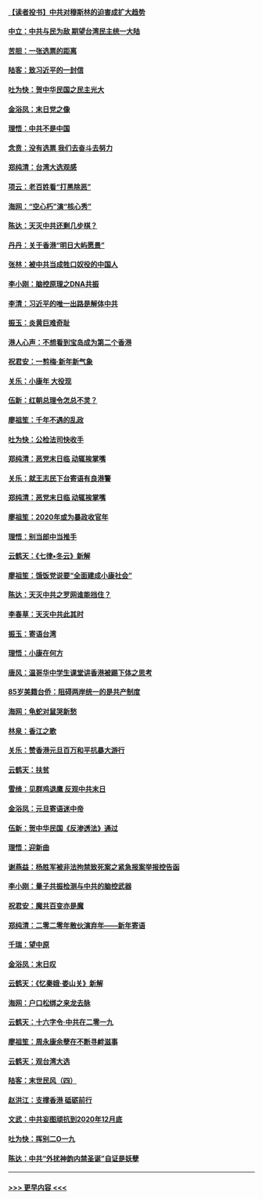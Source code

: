 #### [【读者投书】中共对穆斯林的迫害成扩大趋势](../pages/nsc993/n11791371.md?t=01141002) 
#### [中立：中共与民为敌 期望台湾民主统一大陆](../pages/nsc993/n11790392.md?t=01141002) 
#### [苦胆：一张选票的距离](../pages/nsc993/n11788914.md?t=01141002) 
#### [陆客：致习近平的一封信](../pages/nsc993/n11788867.md?t=01141002) 
#### [吐为快：贺中华民国之民主光大](../pages/nsc993/n11788618.md?t=01141002) 
#### [金浴凤：末日党之像](../pages/nsc993/n11787475.md?t=01141002) 
#### [理悟：中共不是中国](../pages/nsc993/n11787463.md?t=01141002) 
#### [念贲：没有选票  我们去奋斗去努力](../pages/nsc993/n11787398.md?t=01141002) 
#### [郑纯清：台湾大选观感](../pages/nsc993/n11786210.md?t=01141002) 
#### [项云：老百姓看“打黑除恶”](../pages/nsc993/n11785398.md?t=01141002) 
#### [海网：“空心朽”演“核心秀”](../pages/nsc993/n11783874.md?t=01141002) 
#### [陈达：天灭中共还剩几步棋？](../pages/nsc993/n11783719.md?t=01141002) 
#### [丹丹：关于香港“明日大屿愿景”](../pages/nsc993/n11783273.md?t=01141002) 
#### [张林：被中共当成牲口奴役的中国人](../pages/nsc993/n11782397.md?t=01141002) 
#### [李小刚：脑控原理之DNA共振](../pages/nsc993/n11780962.md?t=01141002) 
#### [李清：习近平的唯一出路是解体中共](../pages/nsc993/n11780866.md?t=01141002) 
#### [振玉：炎黄巨难奇耻](../pages/nsc993/n11779632.md?t=01141002) 
#### [港人心声：不想看到宝岛成为第二个香港](../pages/nsc993/n11778817.md?t=01141002) 
#### [祝君安：一剪梅‧新年新气象](../pages/nsc993/n11776340.md?t=01141002) 
#### [关乐：小康年 大役现](../pages/nsc993/n11774213.md?t=01141002) 
#### [伍新：红朝总理令怎总不灵？](../pages/nsc993/n11770813.md?t=01141002) 
#### [廖祖笙：千年不遇的乱政](../pages/nsc993/n11770373.md?t=01141002) 
#### [吐为快：公检法司快收手](../pages/nsc993/n11770359.md?t=01141002) 
#### [郑纯清：恶党末日临 动辄挨掌嘴](../pages/nsc993/n11769912.md?t=01141002) 
#### [关乐：就王志民下台寄语有良港警](../pages/nsc993/n11769903.md?t=01141002) 
#### [郑纯清：恶党末日临 动辄挨掌嘴](../pages/nsc993/n11769356.md?t=01141002) 
#### [廖祖笙：2020年或为暴政收官年](../pages/nsc993/n11768216.md?t=01141002) 
#### [理悟：别当郎中当推手](../pages/nsc993/n11768243.md?t=01141002) 
#### [云鹤天：《七律▪冬云》新解](../pages/nsc993/n11768204.md?t=01141002) 
#### [廖祖笙：饿饭党说要“全面建成小康社会”](../pages/nsc993/n11767482.md?t=01141002) 
#### [陈达：天灭中共之罗网谁能挡住？](../pages/nsc993/n11767465.md?t=01141002) 
#### [李春草：天灭中共此其时](../pages/nsc993/n11767452.md?t=01141002) 
#### [振玉：寄语台湾](../pages/nsc993/n11767432.md?t=01141002) 
#### [理悟：小康在何方](../pages/nsc993/n11767394.md?t=01141002) 
#### [唐风：温哥华中学生课堂讲香港被踢下体之思考](../pages/nsc993/n11766848.md?t=01141002) 
#### [85岁美籍台侨：阻碍两岸统一的是共产制度](../pages/nsc993/n11765043.md?t=01141002) 
#### [海网：龟蛇对鼠哭新愁](../pages/nsc993/n11764895.md?t=01141002) 
#### [林泉：香江之歌](../pages/nsc993/n11764415.md?t=01141002) 
#### [关乐：赞香港元旦百万和平抗暴大游行](../pages/nsc993/n11764382.md?t=01141002) 
#### [云鹤天：扶贫](../pages/nsc993/n11764245.md?t=01141002) 
#### [雪绮：见群鸡退鹰  反观中共末日](../pages/nsc993/n11762112.md?t=01141002) 
#### [金浴凤：元旦寄语迷中帝](../pages/nsc993/n11761788.md?t=01141002) 
#### [伍新：贺中华民国《反渗透法》通过](../pages/nsc993/n11761994.md?t=01141002) 
#### [理悟：迎新曲](../pages/nsc993/n11761152.md?t=01141002) 
#### [谢燕益：杨胜军被非法拘禁致死案之紧急报案举报控告函](../pages/nsc993/n11756134.md?t=01141002) 
#### [李小刚：量子共振检测与中共的脑控武器](../pages/nsc993/n11754518.md?t=01141002) 
#### [祝君安：魔共百变亦是魔](../pages/nsc993/n11754469.md?t=01141002) 
#### [郑纯清：二零二零年散伙演弃年——新年寄语](../pages/nsc993/n11754195.md?t=01141002) 
#### [千瑞：望中原](../pages/nsc993/n11754159.md?t=01141002) 
#### [金浴凤：末日叹](../pages/nsc993/n11752359.md?t=01141002) 
#### [云鹤天：《忆秦娥‧娄山关》新解](../pages/nsc993/n11752348.md?t=01141002) 
#### [海网：户口松绑之来龙去脉](../pages/nsc993/n11752328.md?t=01141002) 
#### [云鹤天：十六字令‧中共在二零一九](../pages/nsc993/n11752305.md?t=01141002) 
#### [廖祖笙：周永康余孽在不断寻衅滋事](../pages/nsc993/n11751013.md?t=01141002) 
#### [云鹤天：观台湾大选](../pages/nsc993/n11751007.md?t=01141002) 
#### [陆客：末世民风（四）](../pages/nsc993/n11749203.md?t=01141002) 
#### [赵洪江：支撑香港 砥砺前行](../pages/nsc993/n11748482.md?t=01141002) 
#### [文武：中共妄图顽抗到2020年12月底](../pages/nsc993/n11748446.md?t=01141002) 
#### [吐为快：挥别二O一九](../pages/nsc993/n11748411.md?t=01141002) 
#### [陈达：中共“外扰神韵内禁圣诞”自证是妖孽](../pages/nsc993/n11748226.md?t=01141002) 

----
#### [ >>> 更早内容 <<< ](../indexes/nsc993-earlier.md)

